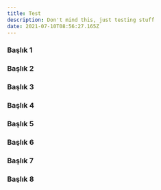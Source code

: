 ```yaml
---
title: Test
description: Don't mind this, just testing stuff
date: 2021-07-10T08:56:27.165Z
---
```


### Başlık 1

### Başlık 2

### Başlık 3

### Başlık 4

### Başlık 5

### Başlık 6

### Başlık 7

### Başlık 8
